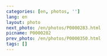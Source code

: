```yaml
---
categories: [en, photos, '']
lang: en
layout: photo
next_photo: /en/photos/P0000283.html
picname: P0000282
prev_photo: /en/photos/P0000350.html
tags: []
---
```

